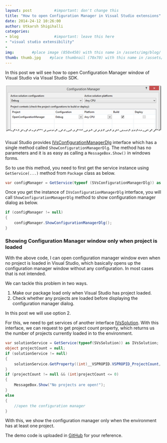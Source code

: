 ```yaml
---
layout: post          #important: don't change this
title: "How to open Configuration Manager in Visual Studio extensions"
date: 2014-24-12 10:26:00
author: Utkarsh Shigihalli
categories:
- blog                #important: leave this here
- "visual studio extensibility"
- 
img:        #place image (850x450) with this name in /assets/img/blog/
thumb: thumb.jpg    #place thumbnail (70x70) with this name in /assets/img/blog/thumbs/
---
```

In this post we will see how to open Configuration Manager window of Visual Studio via Visual Studio SDK. 


![Alt text](/assets/img/blog/utkarsh/vs_config_manager.png "Optional title")

Visual Studio provides [IVsConfigurationManagerDlg](http://msdn.microsoft.com/en-us/library/vstudio/microsoft.visualstudio.shell.interop.ivsconfigurationmanagerdlg.aspx) interface which has a single method called `ShowConfigurationManagerDlg`. The method has no parameters and it is as easy as calling a `MessageBox.Show()` in windows forms. 

So to use this method, you need to first get the service instance using `GetService(...)` method from `Package` class as below.

~~~cs
var configManager = GetService(typeof (SVsConfigurationManagerDlg)) as IVsConfigurationManagerDlg;
~~~

Once you get the instance of `IVsConfigurationManagerDlg` interface, you will call `ShowConfigurationManagerDlg` method to show configuration manager dialog as below.

~~~cs
if (configManager != null)
{
    configManager.ShowConfigurationManagerDlg();
}
~~~

### Showing Configuration Manager window only when project is loaded ###

With the above code, I can open configuration manager window even when no project is loaded in Visual Studio, which basically opens up the configuration manager window without any configuration. In most cases that is not intended. 

We can tackle this problem in two ways.

1. Make our package load only when Visual Studio has project loaded.
2. Check whether any projects are loaded before displaying the configuration manager dialog.

In this post we will use option 2.

For this, we need to get services of another interface [IVsSolution](http://msdn.microsoft.com/en-us/library/microsoft.visualstudio.shell.interop.ivssolution.aspx). With this interface, we can request to get project count property, which returns us the number of projects currently loaded in to the environment.

~~~cs
var solutionService = GetService(typeof(SVsSolution)) as IVsSolution;
object projectCount = null;
if (solutionService != null)
{
    solutionService.GetProperty((int)__VSPROPID.VSPROPID_ProjectCount, out projectCount);
}
if (projectCount != null && (int)projectCount <= 0)
{
    MessageBox.Show("No projects are open!");
}
else
{
	//open the configuration manager
}
~~~

With this, we show the configuration manager only when the environment has at least one project.

The demo code is uploaded in [GitHub](https://github.com/onlyutkarsh/OpenConfigurationManager) for your reference.
